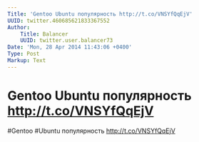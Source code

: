 ```yaml
---
Title: 'Gentoo Ubuntu популярность http://t.co/VNSYfQqEjV'
UUID: twitter.460685621833367552
Author:
    Title: Balancer
    UUID: twitter.user.balancer73
Date: 'Mon, 28 Apr 2014 11:43:06 +0400'
Type: Post
Markup: Text
---
```


# Gentoo Ubuntu популярность http://t.co/VNSYfQqEjV

#Gentoo #Ubuntu популярность http://t.co/VNSYfQqEjV
